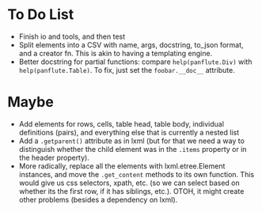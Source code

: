 # To Do List

- Finish io and tools, and then test
- Split elements into a CSV with name, args, docstring, 
  to_json format, and a creator fn.
  This is akin to having a templating engine.
- Better docstring for partial functions:
  compare `help(panflute.Div)` with `help(panflute.Table)`.
  To fix, just set the `foobar.__doc__` attribute.

# Maybe

- Add elements for rows, cells, table head, table body, individual definitions (pairs), and everything else that is currently a nested list
- Add a `.getparent()` attribute as in lxml (but for that we need a way to distinguish whether the child element was in the `.items` property or in the header property).
- More radically, replace all the elements with lxml.etree.Element instances, and move the `.get_content` methods to its own function. This would give us css selectors, xpath, etc. (so we can select based on whether its the first row, if it has siblings, etc.). OTOH, it might create other problems (besides a dependency on lxml).